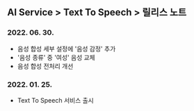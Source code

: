 ## AI Service > Text To Speech > 릴리스 노트

### 2022. 06. 30.
* 음성 합성 세부 설정에 '음성 감정' 추가
* '음성 종류' 중 '여성' 음성 교체
* 음성 합성 전처리 개선

### 2022. 01. 25.
* Text To Speech 서비스 출시